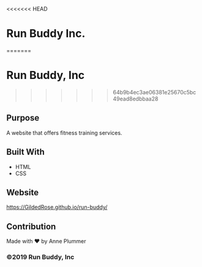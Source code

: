 <<<<<<< HEAD
# Run Buddy Inc.
=======
# Run Buddy, Inc
>>>>>>> 64b9b4ec3ae06381e25670c5bc49ead8edbbaa28

## Purpose
A website that offers fitness training services. 

## Built With
* HTML
* CSS

## Website
https://GildedRose.github.io/run-buddy/

## Contribution
Made with ❤️ by Anne Plummer

### ©️2019 Run Buddy, Inc 
